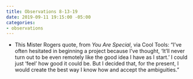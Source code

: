 ```yaml
---
title: Observations 8-13-19
date: 2019-09-11 19:15:00 -05:00
categories:
- observations
---
```


- This Mister Rogers quote, from *You Are Special*, via Cool Tools: “I’ve often hesitated in beginning a project because I’ve thought, ‘It’ll never turn out to be even remotely like the good idea I have as I start.’ I could just ‘feel’ how good it could be. But I decided that, for the present, I would create the best way I know how and accept the ambiguities.”